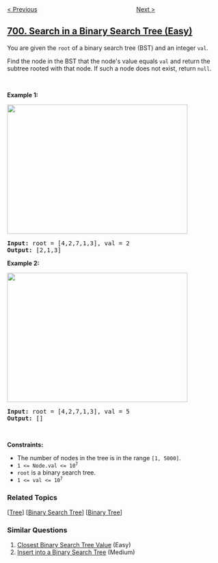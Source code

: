 <!--|This file generated by command(leetcode description); DO NOT EDIT.    |-->
<!--+----------------------------------------------------------------------+-->
<!--|@author    openset <openset.wang@gmail.com>                           |-->
<!--|@link      https://github.com/openset                                 |-->
<!--|@home      https://github.com/openset/leetcode                        |-->
<!--+----------------------------------------------------------------------+-->

[< Previous](../falling-squares "Falling Squares")
　　　　　　　　　　　　　　　　
[Next >](../insert-into-a-binary-search-tree "Insert into a Binary Search Tree")

## [700. Search in a Binary Search Tree (Easy)](https://leetcode.com/problems/search-in-a-binary-search-tree "二叉搜索树中的搜索")

<p>You are given the <code>root</code> of a binary search tree (BST) and an integer <code>val</code>.</p>

<p>Find the node in the BST that the node&#39;s value equals <code>val</code> and return the subtree rooted with that node. If such a node does not exist, return <code>null</code>.</p>

<p>&nbsp;</p>
<p><strong>Example 1:</strong></p>
<img alt="" src="https://assets.leetcode.com/uploads/2021/01/12/tree1.jpg" style="width: 422px; height: 302px;" />
<pre>
<strong>Input:</strong> root = [4,2,7,1,3], val = 2
<strong>Output:</strong> [2,1,3]
</pre>

<p><strong>Example 2:</strong></p>
<img alt="" src="https://assets.leetcode.com/uploads/2021/01/12/tree2.jpg" style="width: 422px; height: 302px;" />
<pre>
<strong>Input:</strong> root = [4,2,7,1,3], val = 5
<strong>Output:</strong> []
</pre>

<p>&nbsp;</p>
<p><strong>Constraints:</strong></p>

<ul>
	<li>The number of nodes in the tree is in the range <code>[1, 5000]</code>.</li>
	<li><code>1 &lt;= Node.val &lt;= 10<sup>7</sup></code></li>
	<li><code>root</code> is a binary search tree.</li>
	<li><code>1 &lt;= val &lt;= 10<sup>7</sup></code></li>
</ul>

### Related Topics
  [[Tree](../../tag/tree/README.md)]
  [[Binary Search Tree](../../tag/binary-search-tree/README.md)]
  [[Binary Tree](../../tag/binary-tree/README.md)]

### Similar Questions
  1. [Closest Binary Search Tree Value](../closest-binary-search-tree-value) (Easy)
  1. [Insert into a Binary Search Tree](../insert-into-a-binary-search-tree) (Medium)
